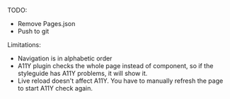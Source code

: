 TODO:

- Remove Pages.json
- Push to git

Limitations:

- Navigation is in alphabetic order
- A11Y plugin checks the whole page instead of component, so if the styleguide has A11Y problems, it will show it.
- Live reload doesn't affect A11Y. You have to manually refresh the page to start A11Y check again.
